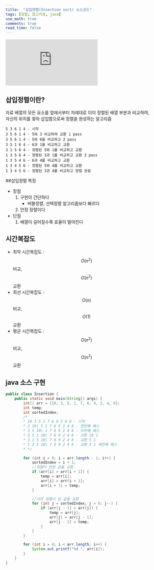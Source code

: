 ```yaml
---
title:  "삽입정렬(Insertion sort) 소스코드"
tags: [정렬, 알고리즘, java]
use_math: true
comments: true
read_time: false
---
```


<iframe src="https://www.youtube.com/embed/ROalU379l3U" frameborder="0" allow="accelerometer; autoplay; encrypted-media; gyroscope; picture-in-picture" allowfullscreen></iframe>

## 삽입정렬이란?
자료 배열의 모든 요소를 앞에서부터 차례대로 이미 정렬된 배열 부분과 비교하여,<br>
자신의 위치를 찾아 삽입함으로써 정렬을 완성하는 알고리즘

    5 3 6 1 4 - 시작
    3 5 6 1 4 - 5와 3 비교하여 교환 1 pass
    3 5 6 1 4 - 5와 6을 비교하고 2 pass
    3 5 1 6 4 - 6과 1을 비교하고 교환
    3 1 5 6 4 - 정렬된 5와 1를 비교하고 교환
    1 3 5 6 4 - 정렬된 3과 1를 비교하고 교환 3 pass
    1 3 5 4 6 - 6과 4를 비교하고 교환
    1 3 4 5 6 - 정렬된 5와 4를 비교하고 교환
    1 3 4 5 6 - 정렬된 3과 4를 비교하고 정렬 완료
    
##삽입정렬 특징
- 장점
    1. 구현이 간단하다
        * 버블정렬, 선택정렬 알고리즘보다 빠르다
    2. 안정 정렬이다
- 단점
    1. 배열이 길어질수록 효율이 떨어진다
    
## 시간복잡도
- 최악 시간복잡도 : $$O(n^2)$$ 비교, $$O(n^2)$$ 교환
- 최선 시간복잡도 : $$O(n)$$ 비교, $$O(1)$$ 교환
- 평균 시간복잡도 : $$O(n^2)$$ 비교, $$O(n^2)$$ 교환

## java 소스 구현

```java  
public class Insertion {
    public static void main(String[] args) {
        int[] arr = {10, 3, 5, 1, 7, 6, 9, 2, 4, 8};
        int temp;
        int sortedIndex;
        /*
        * 10 3 5 1 7 6 9 2 4 8 - 시작
        * 3 10| 5 1 7 6 9 2 4 8 - 첫번째 패스
        * 3 5 10| 1 7 6 9 2 4 8 - 두번째 패스
        * 3 5 1 10| 7 6 9 2 4 8 - 교환 10 1
        * 3 1 5 10| 7 6 9 2 4 8 - 교환 5 1
        * 1 3 5 10| 7 6 9 2 4 8 - 교환 3 1 세번째 패스
        * */

        for (int i = 0; i < arr.length - 1; i++) {
            sortedIndex = i + 1;
            //정렬이 안된 값을 교환
            if (arr[i] > arr[i + 1]) {
                temp = arr[i];
                arr[i] = arr[i + 1];
                arr[i + 1] = temp;
            }

            //이미 정렬이 된 값을 교환
            for (int j = sortedIndex; j > 0; j--) {
                if (arr[j - 1] > arr[j]) {
                    temp = arr[j];
                    arr[j] = arr[j - 1];
                    arr[j - 1] = temp;
                }
            }
        }

        for (int i = 0; i < arr.length; i++) {
            System.out.printf("%d ", arr[i]);
        }
    }
}
```